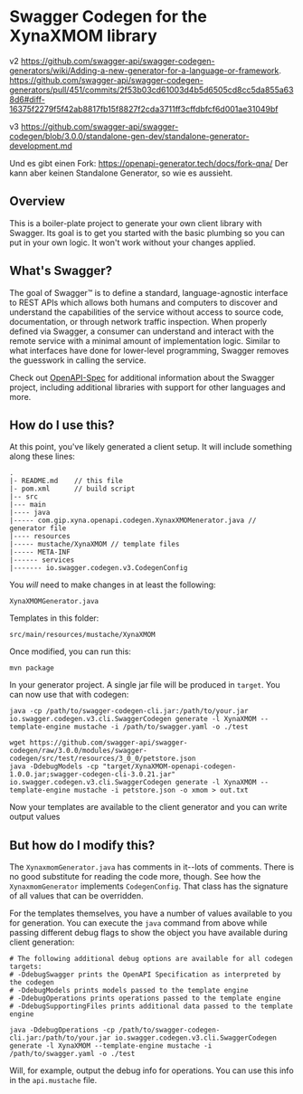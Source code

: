 # Swagger Codegen for the XynaXMOM library

v2
https://github.com/swagger-api/swagger-codegen-generators/wiki/Adding-a-new-generator-for-a-language-or-framework.
https://github.com/swagger-api/swagger-codegen-generators/pull/451/commits/2f53b03cd61003d4b5d6505cd8cc5da855a638d6#diff-16375f2279f5f42ab8817fb15f8827f2cda3711ff3cffdbfcf6d001ae31049bf

v3
https://github.com/swagger-api/swagger-codegen/blob/3.0.0/standalone-gen-dev/standalone-generator-development.md


Und es gibt einen Fork: https://openapi-generator.tech/docs/fork-qna/
Der kann aber keinen Standalone Generator, so wie es aussieht.

## Overview
This is a boiler-plate project to generate your own client library with Swagger.  Its goal is
to get you started with the basic plumbing so you can put in your own logic.  It won't work without
your changes applied.

## What's Swagger?
The goal of Swagger™ is to define a standard, language-agnostic interface to REST APIs which allows both humans and computers to discover and understand the capabilities of the service without access to source code, documentation, or through network traffic inspection. When properly defined via Swagger, a consumer can understand and interact with the remote service with a minimal amount of implementation logic. Similar to what interfaces have done for lower-level programming, Swagger removes the guesswork in calling the service.


Check out [OpenAPI-Spec](https://github.com/OAI/OpenAPI-Specification) for additional information about the Swagger project, including additional libraries with support for other languages and more. 

## How do I use this?
At this point, you've likely generated a client setup.  It will include something along these lines:

```
.
|- README.md    // this file
|- pom.xml      // build script
|-- src
|--- main
|---- java
|----- com.gip.xyna.openapi.codegen.XynaxXMOMenerator.java // generator file
|---- resources
|----- mustache/XynaXMOM // template files
|----- META-INF
|------ services
|------- io.swagger.codegen.v3.CodegenConfig
```

You _will_ need to make changes in at least the following:

`XynaXMOMGenerator.java`

Templates in this folder:

`src/main/resources/mustache/XynaXMOM`

Once modified, you can run this:

```
mvn package
```

In your generator project.  A single jar file will be produced in `target`.  You can now use that with codegen:

```
java -cp /path/to/swagger-codegen-cli.jar:/path/to/your.jar io.swagger.codegen.v3.cli.SwaggerCodegen generate -l XynaXMOM --template-engine mustache -i /path/to/swagger.yaml -o ./test
```

```
wget https://github.com/swagger-api/swagger-codegen/raw/3.0.0/modules/swagger-codegen/src/test/resources/3_0_0/petstore.json 
java -DdebugModels -cp "target/XynaXMOM-openapi-codegen-1.0.0.jar;swagger-codegen-cli-3.0.21.jar" io.swagger.codegen.v3.cli.SwaggerCodegen generate -l XynaXMOM --template-engine mustache -i petstore.json -o xmom > out.txt
```

Now your templates are available to the client generator and you can write output values

## But how do I modify this?
The `XynaxmomGenerator.java` has comments in it--lots of comments.  There is no good substitute
for reading the code more, though.  See how the `XynaxmomGenerator` implements `CodegenConfig`.
That class has the signature of all values that can be overridden.

For the templates themselves, you have a number of values available to you for generation.
You can execute the `java` command from above while passing different debug flags to show
the object you have available during client generation:

```
# The following additional debug options are available for all codegen targets:
# -DdebugSwagger prints the OpenAPI Specification as interpreted by the codegen
# -DdebugModels prints models passed to the template engine
# -DdebugOperations prints operations passed to the template engine
# -DdebugSupportingFiles prints additional data passed to the template engine

java -DdebugOperations -cp /path/to/swagger-codegen-cli.jar:/path/to/your.jar io.swagger.codegen.v3.cli.SwaggerCodegen generate -l XynaXMOM --template-engine mustache -i /path/to/swagger.yaml -o ./test
```

Will, for example, output the debug info for operations.  You can use this info
in the `api.mustache` file.